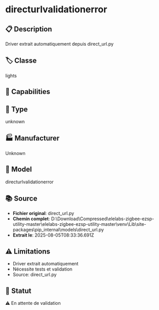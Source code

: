 # directurlvalidationerror

## 📋 Description
Driver extrait automatiquement depuis direct_url.py

## 🏷️ Classe
lights

## 🔧 Capabilities


## 📡 Type
unknown

## 🏭 Manufacturer
Unknown

## 📱 Model
directurlvalidationerror

## 📚 Source
- **Fichier original**: direct_url.py
- **Chemin complet**: D:\Download\Compressed\elelabs-zigbee-ezsp-utility-master\elelabs-zigbee-ezsp-utility-master\venv\Lib\site-packages\pip\_internal\models\direct_url.py
- **Extrait le**: 2025-08-05T08:33:36.691Z

## ⚠️ Limitations
- Driver extrait automatiquement
- Nécessite tests et validation
- Source: direct_url.py

## 🚀 Statut
⚠️ En attente de validation
